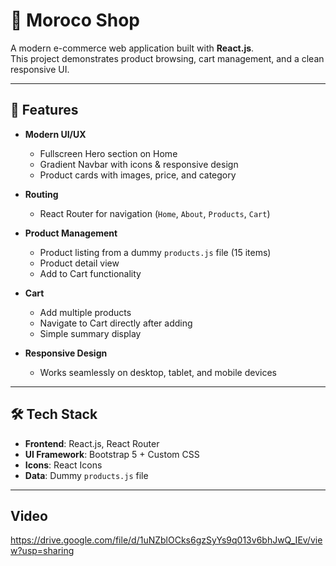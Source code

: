 # 🛒 Moroco Shop

A modern e-commerce web application built with **React.js**.  
This project demonstrates product browsing, cart management, and a clean responsive UI.

---

## 🚀 Features

- **Modern UI/UX**
  - Fullscreen Hero section on Home
  - Gradient Navbar with icons & responsive design
  - Product cards with images, price, and category

- **Routing**
  - React Router for navigation (`Home`, `About`, `Products`, `Cart`)

- **Product Management**
  - Product listing from a dummy `products.js` file (15 items)
  - Product detail view
  - Add to Cart functionality

- **Cart**
  - Add multiple products
  - Navigate to Cart directly after adding
  - Simple summary display

- **Responsive Design**
  - Works seamlessly on desktop, tablet, and mobile devices

---

## 🛠️ Tech Stack

- **Frontend**: React.js, React Router
- **UI Framework**: Bootstrap 5 + Custom CSS
- **Icons**: React Icons
- **Data**: Dummy `products.js` file

---

## Video
 https://drive.google.com/file/d/1uNZblOCks6gzSyYs9q013v6bhJwQ_IEv/view?usp=sharing


